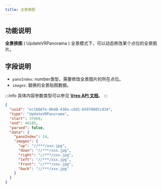 ```yaml
---
title: 全景换图
---
```


## 功能说明
**全景换图** ( UpdateVRPanorama ) 全景模式下，可以动态修改某个点位的全景图片。

## 字段说明
- `panoIndex`: number类型，需要修改全景图片的所在点位。
- `images`: 替换的全景贴图数据。

:::info
具体内容参数类型可以参见 [**Vreo API 文档**](https://realsee-developer.github.io/vreo/modules/Player.html#UpdateVRPanoramaData)。
:::

```json title="全景换图类型数据样例"
{
  "uuid": "ec1b66fe-0b48-430a-c6d1-b5970885cd34",
  "type": "UpdateVRPanorama",
  "start": 37469,
  "end": 46195,
  "parsed": false,
  "data": {
    "panoIndex": 14,
    "images": {
      "up": "//***/xxx.jpg",
      "down": "//***/xxx.jpg",
      "right": "//***/xxx.jpg",
      "left": "//***/xxx.jpg",
      "front": "//***/xxx.jpg",
      "back": "//***/xxx.jpg"
    }
  }
}
```
